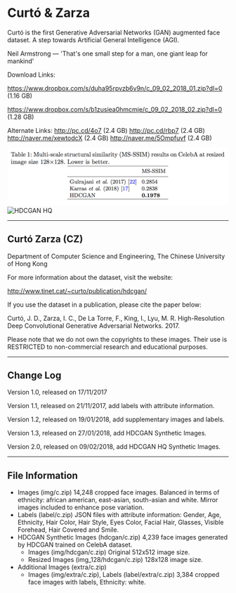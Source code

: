# Curtó & Zarza
Curtó is the first Generative Adversarial Networks (GAN) augmented face dataset. A step towards Artificial General Intelligence (AGI).

Neil Armstrong — 'That's one small step for a man, one giant leap for mankind'

Download Links: 

https://www.dropbox.com/s/duha95rpvzb6v9n/c_09_02_2018_01.zip?dl=0 (1.16 GB)

https://www.dropbox.com/s/b1zusiea0hmcmje/c_09_02_2018_02.zip?dl=0 (1.28 GB)

Alternate Links: 
http://pc.cd/4o7 (2.4 GB)  http://pc.cd/rbp7 (2.4 GB)
http://naver.me/xewtodcX (2.4 GB) http://naver.me/5Ompfuvf (2.4 GB)

![HDCGAN Table](HDCGAN_table.png)
![HDCGAN HQ](HDCGAN_HQ.png)

--------------------------------------------------------
Curtó Zarza (CZ) 
--------------------------------------------------------

Department of Computer Science and Engineering, 
The Chinese University of Hong Kong

For more information about the dataset, visit the website:

  http://www.tinet.cat/~curto/publication/hdcgan/

If you use the dataset in a publication, please cite the paper below:

Curtó, J. D., Zarza, I. C., De La Torre, F., King, I., Lyu, M. R.
High-Resolution Deep Convolutional Generative Adversarial Networks. 2017.

Please note that we do not own the copyrights to these images. Their use is RESTRICTED to non-commercial research and educational purposes.

--------------------------------------------------------
Change Log
--------------------------------------------------------

Version 1.0, released on 17/11/2017

Version 1.1, released on 21/11/2017, add labels with attribute information.

Version 1.2, released on 19/01/2018, add supplementary images and labels.

Version 1.3, released on 27/01/2018, add HDCGAN Synthetic Images.

Version 2.0, released on 09/02/2018, add HDCGAN HQ Synthetic Images.

--------------------------------------------------------
File Information
--------------------------------------------------------

- Images (img/c.zip)
      14,248 cropped face images. Balanced in terms of ethnicity: african american, east-asian, south-asian and white. Mirror images included to enhance pose variation.
- Labels (label/c.zip)
      JSON files with attribute information: Gender, Age, Ethnicity, Hair Color, Hair Style, Eyes Color, Facial Hair, Glasses, Visible Forehead, Hair Covered and Smile.
- HDCGAN Synthetic Images (hdcgan/c.zip)
      4,239 face images generated by HDCGAN trained on CelebA dataset. 
	- Images (img/hdcgan/c.zip)
		      Original 512x512 image size.
  - Resized Images (img_128/hdcgan/c.zip)
		      128x128 image size. 
- Additional Images (extra/c.zip)
	- Images (img/extra/c.zip), Labels (label/extra/c.zip)
      		3,384 cropped face images with labels, Ethnicity: white.
